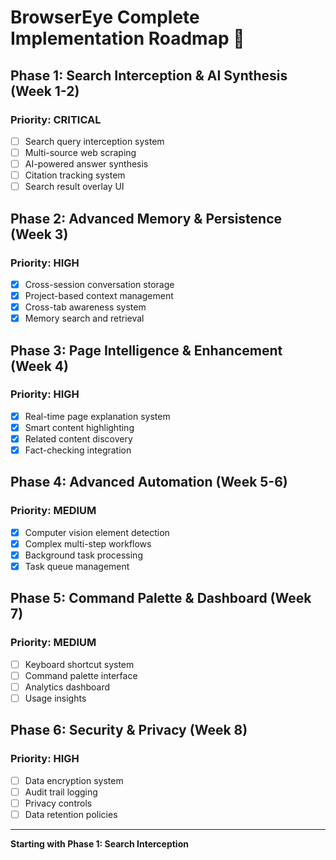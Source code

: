 # BrowserEye Complete Implementation Roadmap 🚀

## Phase 1: Search Interception & AI Synthesis (Week 1-2)
### Priority: CRITICAL
- [ ] Search query interception system
- [ ] Multi-source web scraping
- [ ] AI-powered answer synthesis
- [ ] Citation tracking system
- [ ] Search result overlay UI

## Phase 2: Advanced Memory & Persistence (Week 3)
### Priority: HIGH
- [x] Cross-session conversation storage
- [x] Project-based context management
- [x] Cross-tab awareness system
- [x] Memory search and retrieval

## Phase 3: Page Intelligence & Enhancement (Week 4)
### Priority: HIGH
- [x] Real-time page explanation system
- [x] Smart content highlighting
- [x] Related content discovery
- [x] Fact-checking integration

## Phase 4: Advanced Automation (Week 5-6)
### Priority: MEDIUM
- [x] Computer vision element detection
- [x] Complex multi-step workflows
- [x] Background task processing
- [x] Task queue management

## Phase 5: Command Palette & Dashboard (Week 7)
### Priority: MEDIUM
- [ ] Keyboard shortcut system
- [ ] Command palette interface
- [ ] Analytics dashboard
- [ ] Usage insights

## Phase 6: Security & Privacy (Week 8)
### Priority: HIGH
- [ ] Data encryption system
- [ ] Audit trail logging
- [ ] Privacy controls
- [ ] Data retention policies

---
**Starting with Phase 1: Search Interception**